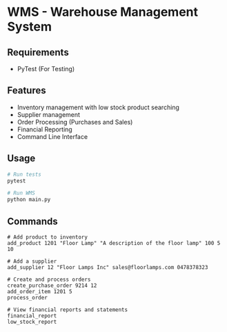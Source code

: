 # WMS - Warehouse Management System 

## Requirements

- PyTest (For Testing)

## Features

- Inventory management with low stock product searching
- Supplier management
- Order Processing (Purchases and Sales)
- Financial Reporting
- Command Line Interface

## Usage

```bash
# Run tests
pytest

# Run WMS
python main.py
```

## Commands

```
# Add product to inventory
add_product 1201 "Floor Lamp" "A description of the floor lamp" 100 5 10

# Add a supplier
add_supplier 12 "Floor Lamps Inc" sales@floorlamps.com 0478378323

# Create and process orders
create_purchase_order 9214 12
add_order_item 1201 5
process_order

# View financial reports and statements
financial_report
low_stock_report
```

